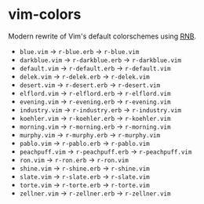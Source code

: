 # vim-colors

Modern rewrite of Vim's default colorschemes using [RNB](https://gist.github.com/romainl/5cd2f4ec222805f49eca).

* `blue.vim`      → `r-blue.erb`      → `r-blue.vim`
* `darkblue.vim`  → `r-darkblue.erb`  → `r-darkblue.vim`
* `default.vim`   → `r-default.erb`   → `r-default.vim`
* `delek.vim`     → `r-delek.erb`     → `r-delek.vim`
* `desert.vim`    → `r-desert.erb`    → `r-desert.vim`
* `elflord.vim`   → `r-elflord.erb`   → `r-elflord.vim`
* `evening.vim`   → `r-evening.erb`   → `r-evening.vim`
* `industry.vim`  → `r-industry.erb`  → `r-industry.vim`
* `koehler.vim`   → `r-koehler.erb`   → `r-koehler.vim`
* `morning.vim`   → `r-morning.erb`   → `r-morning.vim`
* `murphy.vim`    → `r-murphy.erb`    → `r-murphy.vim`
* `pablo.vim`     → `r-pablo.erb`     → `r-pablo.vim`
* `peachpuff.vim` → `r-peachpuff.erb` → `r-peachpuff.vim`
* `ron.vim`       → `r-ron.erb`       → `r-ron.vim`
* `shine.vim`     → `r-shine.erb`     → `r-shine.vim`
* `slate.vim`     → `r-slate.erb`     → `r-slate.vim`
* `torte.vim`     → `r-torte.erb`     → `r-torte.vim`
* `zellner.vim`   → `r-zellner.erb`   → `r-zellner.vim`
